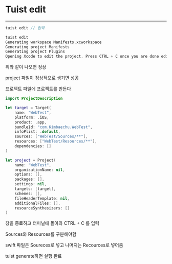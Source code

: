 # Tuist edit

---

```swift
tuist edit // 입력
```

```swift
tuist edit
Generating workspace Manifests.xcworkspace
Generating project Manifests
Generating project Plugins
Opening Xcode to edit the project. Press CTRL + C once you are done editing
```

위와 같이 나오면 정상

project 파일이 정상적으로 생기면 성공

프로젝트 파일에 프로젝트를 만든다

```swift
import ProjectDescription

let target = Target(
    name: "WebTest",
    platform: .iOS,
    product: .app,
    bundleId: "com.Kimbaechu.WebTest",
    infoPlist: .default,
    sources: ["WebTest/Sources/**"],
    resources: ["WebTest/Resources/**"],
    dependencies: []
)

let project = Project(
    name: "WebTest",
    organizationName: nil,
    options: [],
    packages: [],
    settings: nil,
    targets: [target],
    schemes: [],
    fileHeaderTemplate: nil,
    additionalFiles: [],
    resourceSynthesizers: []
)
```

창을 종료하고 터미널에 돌아와 CTRL + C 를 입력

Sources와 Resources를 구분해야함

swift 파일은 Soureces로 넣고 나머지는 Recources로 넣어줌

tuist generate하면 실행 완료